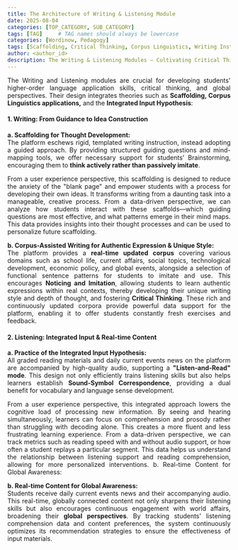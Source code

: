 ```yaml
---
title: The Architecture of Writing & Listening Module
date: 2025-08-04
categories: [TOP_CATEGORY, SUB_CATEGORY]
tags: [TAG]     # TAG names should always be lowercase
categories: [Wordinow, Pedagogy]
tags: [Scaffolding, Critical Thinking, Corpus Linguistics, Writing Instruction, Integrated Input, Listening Comprehension, Cross-Cultural Communication, EdTech, Product Deep Dive]
author: <author_id>        
description: The Writing & Listening Modules — Cultivating Critical Thinking & Cross-Cultural Communication
---
```

<div style="text-align: justify;">

<p>The Writing and Listening modules are crucial for developing students' higher-order language application skills, critical thinking, and global perspectives. Their design integrates theories such as <strong>Scaffolding, Corpus Linguistics applications,</strong> and the <strong>Integrated Input Hypothesis</strong>:</p>

<h4>1. Writing: From Guidance to Idea Construction</h4>
<p><strong>a. Scaffolding for Thought Development:</strong><br>
The platform eschews rigid, templated writing instruction, instead adopting a guided approach. By providing structured guiding questions and mind-mapping tools, we offer necessary support for students' Brainstorming, encouraging them to <strong>think actively rather than passively imitate</strong>.</p>
<p>From a user experience perspective, this scaffolding is designed to reduce the anxiety of the "blank page" and empower students with a process for developing their own ideas. It transforms writing from a daunting task into a manageable, creative process. From a data-driven perspective, we can analyze how students interact with these scaffolds—which guiding questions are most effective, and what patterns emerge in their mind maps. This data provides insights into their thought processes and can be used to personalize future scaffolding.</p>
<p><strong>b. Corpus-Assisted Writing for Authentic Expression & Unique Style:</strong><br>
The platform provides a <strong>real-time updated corpus</strong> covering various domains such as school life, current affairs, social topics, technological development, economic policy, and global events, alongside a selection of functional sentence patterns for students to imitate and use. This encourages <strong>Noticing and Imitation</strong>, allowing students to learn authentic expressions within real contexts, thereby developing their unique writing style and depth of thought, and fostering <strong>Critical Thinking</strong>. These rich and continuously updated corpora provide powerful data support for the platform, enabling it to offer students constantly fresh exercises and feedback.</p>

<h4>2. Listening: Integrated Input & Real-time Content</h4>
<p><strong>a. Practice of the Integrated Input Hypothesis:</strong><br>
All graded reading materials and daily current events news on the platform are accompanied by high-quality audio, supporting a <strong>"Listen-and-Read" mode</strong>. This design not only efficiently trains listening skills but also helps learners establish <strong>Sound-Symbol Correspondence</strong>, providing a dual benefit for vocabulary and language sense development.</p>
<p> From a user experience perspective, this integrated approach lowers the cognitive load of processing new information. By seeing and hearing simultaneously, learners can focus on comprehension and prosody rather than struggling with decoding alone. This creates a more fluent and less frustrating learning experience. From a data-driven perspective, we can track metrics such as reading speed with and without audio support, or how often a student replays a particular segment. This data helps us understand the relationship between listening support and reading comprehension, allowing for more personalized interventions.
b. Real-time Content for Global Awareness:</p>
<p><strong>b. Real-time Content for Global Awareness:</strong><br>
Students receive daily current events news and their accompanying audio. This real-time, globally connected content not only sharpens their listening skills but also encourages continuous engagement with world affairs, broadening their <strong>global perspectives</strong>. By tracking students' listening comprehension data and content preferences, the system continuously optimizes its recommendation strategies to ensure the effectiveness of input materials.</p>

</div>

